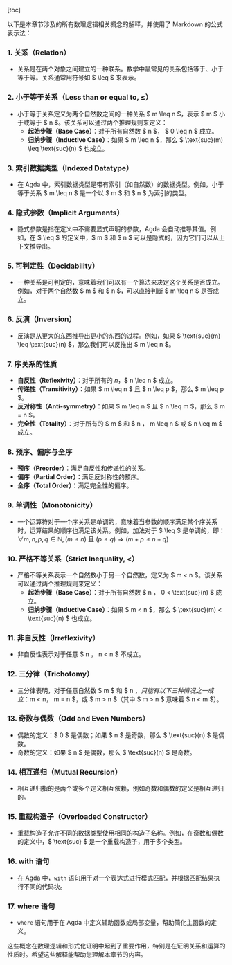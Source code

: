 [toc]

以下是本章节涉及的所有数理逻辑相关概念的解释，并使用了 Markdown 的公式表示法：

### 1. **关系（Relation）**
   - 关系是在两个对象之间建立的一种联系。数学中最常见的关系包括等于、小于等于等。关系通常用符号如 $ \leq $ 来表示。

### 2. **小于等于关系（Less than or equal to, $\leq$）**
   - 小于等于关系定义为两个自然数之间的一种关系 $ m \leq n $，表示 $ m $ 小于或等于 $ n $。该关系可以通过两个推理规则来定义：
     - **起始步骤（Base Case）**：对于所有自然数 $ n $， $ 0 \leq n $ 成立。
     - **归纳步骤（Inductive Case）**：如果 $ m \leq n $，那么 $ \text{suc}(m) \leq \text{suc}(n) $ 也成立。

### 3. **索引数据类型（Indexed Datatype）**
   - 在 Agda 中，索引数据类型是带有索引（如自然数）的数据类型。例如，小于等于关系 $ m \leq n $ 是一个以 $ m $ 和 $ n $ 为索引的类型。

### 4. **隐式参数（Implicit Arguments）**
   - 隐式参数是指在定义中不需要显式声明的参数，Agda 会自动推导其值。例如，在 $ \leq $ 的定义中，$ m $ 和 $ n $ 可以是隐式的，因为它们可以从上下文推导出。

### 5. **可判定性（Decidability）**
   - 一种关系是可判定的，意味着我们可以有一个算法来决定这个关系是否成立。例如，对于两个自然数 $ m $ 和 $ n $，可以直接判断 $ m \leq n $ 是否成立。

### 6. **反演（Inversion）**
   - 反演是从更大的东西推导出更小的东西的过程。例如，如果 $ \text{suc}(m) \leq \text{suc}(n) $，那么我们可以反推出 $ m \leq n $。

### 7. **序关系的性质**
   - **自反性（Reflexivity）**：对于所有的 $n$，$ n \leq n $ 成立。
   - **传递性（Transitivity）**：如果 $ m \leq n $ 且 $ n \leq p $，那么 $ m \leq p $。
   - **反对称性（Anti-symmetry）**：如果 $ m \leq n $ 且 $ n \leq m $，那么 $ m = n $。
   - **完全性（Totality）**：对于所有的 $ m $ 和 $ n $，$ m \leq n $ 或 $ n \leq m $ 成立。

### 8. **预序、偏序与全序**
   - **预序（Preorder）**：满足自反性和传递性的关系。
   - **偏序（Partial Order）**：满足反对称性的预序。
   - **全序（Total Order）**：满足完全性的偏序。

### 9. **单调性（Monotonicity）**
   - 一个运算符对于一个序关系是单调的，意味着当参数的顺序满足某个序关系时，运算结果的顺序也满足该关系。例如，加法对于 $ \leq $ 是单调的，即：$\forall m, n, p, q \in \mathbb{N}, \, (m \leq n) \text{ 且 } (p \leq q) \Rightarrow (m + p \leq n + q)$

### 10. **严格不等关系（Strict Inequality, $<$）**
   - 严格不等关系表示一个自然数小于另一个自然数，定义为 $ m < n $。该关系可以通过两个推理规则来定义：
     - **起始步骤（Base Case）**：对于所有自然数 $ n $，$ 0 < \text{suc}(n) $ 成立。
     - **归纳步骤（Inductive Case）**：如果 $ m < n $，那么 $ \text{suc}(m) < \text{suc}(n) $ 也成立。

### 11. **非自反性（Irreflexivity）**
   - 非自反性表示对于任意 $ n $，$ n < n $ 不成立。

### 12. **三分律（Trichotomy）**
   - 三分律表明，对于任意自然数 $ m $ 和 $ n $，只能有以下三种情况之一成立：$m < n$，$ m = n $，或 $ m > n $（其中 $ m > n $ 意味着 $ n < m $）。

### 13. **奇数与偶数（Odd and Even Numbers）**
   - 偶数的定义：$ 0 $ 是偶数；如果 $ n $ 是奇数，那么 $ \text{suc}(n) $ 是偶数。
   - 奇数的定义：如果 $ n $ 是偶数，那么 $ \text{suc}(n) $ 是奇数。

### 14. **相互递归（Mutual Recursion）**
   - 相互递归指的是两个或多个定义相互依赖，例如奇数和偶数的定义是相互递归的。

### 15. **重载构造子（Overloaded Constructor）**
   - 重载构造子允许不同的数据类型使用相同的构造子名称。例如，在奇数和偶数的定义中，$ \text{suc} $ 是一个重载构造子，用于多个类型。

### 16. **with 语句**
   - 在 Agda 中，`with` 语句用于对一个表达式进行模式匹配，并根据匹配结果执行不同的代码块。

### 17. **where 语句**
   - `where` 语句用于在 Agda 中定义辅助函数或局部变量，帮助简化主函数的定义。

这些概念在数理逻辑和形式化证明中起到了重要作用，特别是在证明关系和运算的性质时。希望这些解释能帮助您理解本章节的内容。